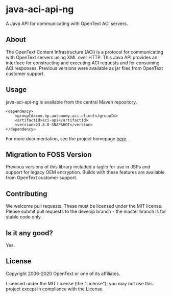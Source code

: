# java-aci-api-ng

A Java API for communicating with OpenText ACI servers.

## About
The OpenText Content Infrastructure (ACI) is a protocol for communicating with OpenText servers using XML over HTTP.
This Java API provides an interface for constructing and executing ACI requests and for consuming ACI responses. Previous
versions were available as jar files from OpenText customer support.


## Usage
java-aci-api-ng is available from the central Maven repository.

    <dependency>
        <groupId>com.hp.autonomy.aci.client</groupId>
        <artifactId>aci-api</artifactId>
        <version>23.4.0-SNAPSHOT</version>
    </dependency>

For more documentation, see the project homepage [here](http://opentext-idol.github.io/java-aci-api-ng).

## Migration to FOSS Version
Previous versions of this library included a taglib for use in JSPs and support for legacy OEM encryption. Builds with
these features are available from OpenText customer support.

## Contributing
We welcome pull requests. These must be licensed under the MIT license. Please submit pull requests to the develop
branch - the master branch is for stable code only.

## Is it any good?
Yes.

## License

Copyright 2006-2020 OpenText or one of its affiliates.

Licensed under the MIT License (the "License"); you may not use this project except in compliance with the License.
